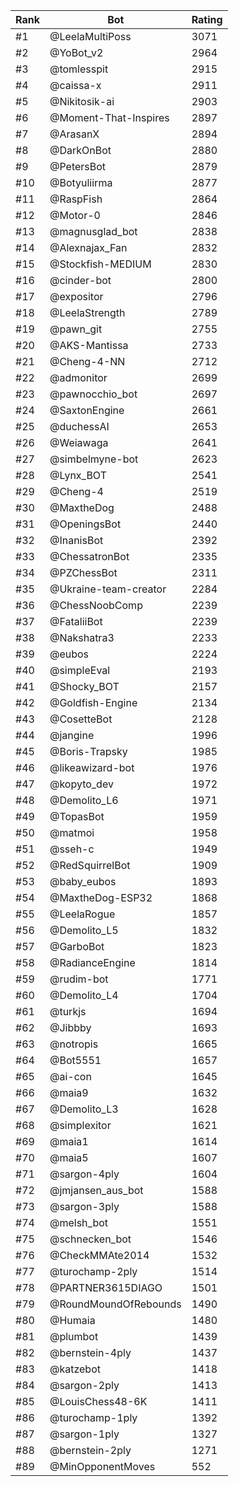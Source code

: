 Rank|Bot|Rating
---|---|---
#1|@LeelaMultiPoss|3071
#2|@YoBot_v2|2964
#3|@tomlesspit|2915
#4|@caissa-x|2911
#5|@Nikitosik-ai|2903
#6|@Moment-That-Inspires|2897
#7|@ArasanX|2894
#8|@DarkOnBot|2880
#9|@PetersBot|2879
#10|@Botyuliirma|2877
#11|@RaspFish|2864
#12|@Motor-0|2846
#13|@magnusglad_bot|2838
#14|@Alexnajax_Fan|2832
#15|@Stockfish-MEDIUM|2830
#16|@cinder-bot|2800
#17|@expositor|2796
#18|@LeelaStrength|2789
#19|@pawn_git|2755
#20|@AKS-Mantissa|2733
#21|@Cheng-4-NN|2712
#22|@admonitor|2699
#23|@pawnocchio_bot|2697
#24|@SaxtonEngine|2661
#25|@duchessAI|2653
#26|@Weiawaga|2641
#27|@simbelmyne-bot|2623
#28|@Lynx_BOT|2541
#29|@Cheng-4|2519
#30|@MaxtheDog|2488
#31|@OpeningsBot|2440
#32|@InanisBot|2392
#33|@ChessatronBot|2335
#34|@PZChessBot|2311
#35|@Ukraine-team-creator|2284
#36|@ChessNoobComp|2239
#37|@FataliiBot|2239
#38|@Nakshatra3|2233
#39|@eubos|2224
#40|@simpleEval|2193
#41|@Shocky_BOT|2157
#42|@Goldfish-Engine|2134
#43|@CosetteBot|2128
#44|@jangine|1996
#45|@Boris-Trapsky|1985
#46|@likeawizard-bot|1976
#47|@kopyto_dev|1972
#48|@Demolito_L6|1971
#49|@TopasBot|1959
#50|@matmoi|1958
#51|@sseh-c|1949
#52|@RedSquirrelBot|1909
#53|@baby_eubos|1893
#54|@MaxtheDog-ESP32|1868
#55|@LeelaRogue|1857
#56|@Demolito_L5|1832
#57|@GarboBot|1823
#58|@RadianceEngine|1814
#59|@rudim-bot|1771
#60|@Demolito_L4|1704
#61|@turkjs|1694
#62|@Jibbby|1693
#63|@notropis|1665
#64|@Bot5551|1657
#65|@ai-con|1645
#66|@maia9|1632
#67|@Demolito_L3|1628
#68|@simplexitor|1621
#69|@maia1|1614
#70|@maia5|1607
#71|@sargon-4ply|1604
#72|@jmjansen_aus_bot|1588
#73|@sargon-3ply|1588
#74|@melsh_bot|1551
#75|@schnecken_bot|1546
#76|@CheckMMAte2014|1532
#77|@turochamp-2ply|1514
#78|@PARTNER3615DIAGO|1501
#79|@RoundMoundOfRebounds|1490
#80|@Humaia|1480
#81|@plumbot|1439
#82|@bernstein-4ply|1437
#83|@katzebot|1418
#84|@sargon-2ply|1413
#85|@LouisChess48-6K|1411
#86|@turochamp-1ply|1392
#87|@sargon-1ply|1327
#88|@bernstein-2ply|1271
#89|@MinOpponentMoves|552
